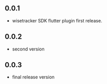 ## 0.0.1

* wisetracker SDK flutter plugin first release.

## 0.0.2

* second version

## 0.0.3

* final release version
